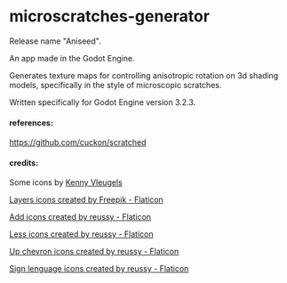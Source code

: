 # microscratches-generator

Release name "Aniseed".

An app made in the Godot Engine.

Generates texture maps for controlling anisotropic rotation on 3d shading models, specifically in the style of microscopic scratches.

Written specifically for Godot Engine version 3.2.3.

#### references:

https://github.com/cuckon/scratched

#### credits:

Some icons by [Kenny Vleugels](https://www.kenney.nl/)

<a href="https://www.flaticon.com/free-icons/layers" title="layers icons">Layers icons created by Freepik - Flaticon</a>

<a href="https://www.flaticon.com/free-icons/add" title="add icons">Add icons created by reussy - Flaticon</a>

<a href="https://www.flaticon.com/free-icons/less" title="less icons">Less icons created by reussy - Flaticon</a>

<a href="https://www.flaticon.com/free-icons/up-chevron" title="up chevron icons">Up chevron icons created by reussy - Flaticon</a>

<a href="https://www.flaticon.com/free-icons/sign-lenguage" title="sign lenguage icons">Sign lenguage icons created by reussy - Flaticon</a>

